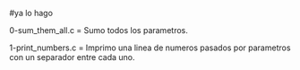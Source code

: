 #ya lo hago

0-sum_them_all.c = Sumo todos los parametros.

1-print_numbers.c =  Imprimo una linea de numeros pasados por parametros con un separador entre cada uno.